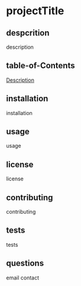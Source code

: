 # projectTitle

## despcrition

description

## table-of-Contents

[Description](#description)

## installation

installation

## usage

usage

## license

license

## contributing

contributing

## tests

tests

## questions

email
contact
